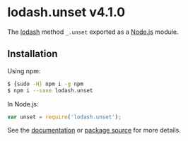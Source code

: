 # lodash.unset v4.1.0

The [lodash](https://lodash.com/) method `_.unset` exported as a [Node.js](https://nodejs.org/) module.

## Installation

Using npm:
```bash
$ {sudo -H} npm i -g npm
$ npm i --save lodash.unset
```

In Node.js:
```js
var unset = require('lodash.unset');
```

See the [documentation](https://lodash.com/docs#unset) or [package source](https://github.com/lodash/lodash/blob/4.1.0-npm-packages/lodash.unset) for more details.
